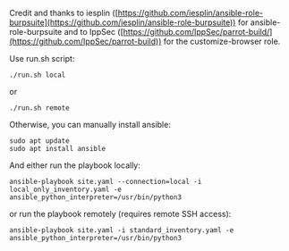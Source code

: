 Credit and thanks to iesplin ([https://github.com/iesplin/ansible-role-burpsuite](https://github.com/iesplin/ansible-role-burpsuite)) for ansible-role-burpsuite and to IppSec ([https://github.com/IppSec/parrot-build/](https://github.com/IppSec/parrot-build)) for the customize-browser role.

Use run.sh script:
```
./run.sh local
```
or
```
./run.sh remote
```

Otherwise, you can manually install ansible:
```
sudo apt update
sudo apt install ansible
```
And either run the playbook locally:
```
ansible-playbook site.yaml --connection=local -i local_only_inventory.yaml -e ansible_python_interpreter=/usr/bin/python3
```
or run the playbook remotely (requires remote SSH access):
```
ansible-playbook site.yaml -i standard_inventory.yaml -e ansible_python_interpreter=/usr/bin/python3
```
